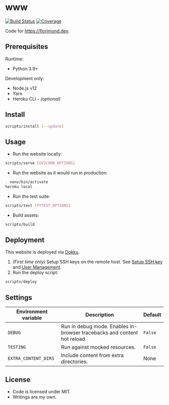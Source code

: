 # www

[![Build Status](https://dev.azure.com/florimondmanca/public/_apis/build/status/florimondmanca.www?branchName=master)](https://dev.azure.com/florimondmanca/public/_build/latest?definitionId=1&branchName=master)
[![Coverage](https://codecov.io/gh/florimondmanca/www/branch/master/graph/badge.svg?token=IT5DBiSTHK)](https://codecov.io/gh/florimondmanca/www)

Code for https://florimond.dev.

## Prerequisites

Runtime:

- Python 3.9+

Development only:

- Node.js v12
- Yarn
- Heroku CLI - _(optional)_

## Install

```bash
scripts/install [--update]
```

## Usage

- Run the website locally:

```bash
scripts/serve [UVICORN_OPTIONS]
```

- Run the website as it would run in production:

```bash
. venv/bin/activate
heroku local
```

- Run the test suite:

```bash
scripts/test [PYTEST_OPTIONS]
```

- Build assets:

```bash
scripts/build
```

## Deployment

This website is deployed via [Dokku](http://dokku.viewdocs.io/dokku/).

1. _(First time only)_ Setup SSH keys on the remote host. See [Setup SSH key](http://dokku.viewdocs.io/dokku/getting-started/installation/#2-setup-ssh-key-and-virtualhost-settings) and [User Management](http://dokku.viewdocs.io/dokku/deployment/user-management/#adding-ssh-keys).
2. Run the deploy script:

```bash
scripts/deploy
```

## Settings

| Environment variable | Description                                                              | Default |
| -------------------- | ------------------------------------------------------------------------ | ------- |
| `DEBUG`              | Run in debug mode. Enables in-browser tracebacks and content hot reload. | `False` |
| `TESTING`            | Run against mocked resources.                                            | `False` |
| `EXTRA_CONTENT_DIRS` | Include content from extra directories.                                  | None    |

## License

- Code is licensed under MIT.
- Writings are my own.
